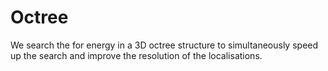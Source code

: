 # Octree

We search the for energy in a 3D octree structure to simultaneously speed up the search and improve the resolution of the localisations.
